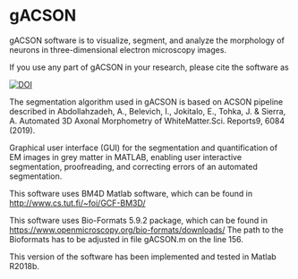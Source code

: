 # gACSON

gACSON software is to visualize, segment, and analyze the morphology of neurons in three-dimensional electron microscopy images.

If you use any part of gACSON in your research, please cite the software as

[![DOI](https://zenodo.org/badge/214974720.svg)](https://zenodo.org/badge/latestdoi/214974720)

The segmentation algorithm used in gACSON is based on ACSON pipeline described in Abdollahzadeh, A., Belevich, I., Jokitalo, E., Tohka, J. & Sierra, A. Automated 3D Axonal Morphometry of WhiteMatter.Sci. Reports9, 6084 (2019).

Graphical user interface (GUI) for the segmentation and quantification of EM images in grey matter in MATLAB, enabling user interactive segmentation, proofreading, and correcting errors of an automated segmentation.

This software uses BM4D Matlab software, which can be found in http://www.cs.tut.fi/~foi/GCF-BM3D/

This software uses Bio-Formats 5.9.2 package, which can be found in https://www.openmicroscopy.org/bio-formats/downloads/
The path to the Bioformats has to be adjusted in file gACSON.m on the line 156.

This version of the software has been implemented and tested in Matlab R2018b.
